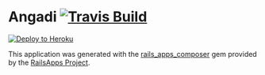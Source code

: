 Angadi [![Travis Build](https://travis-ci.org/balaji/angadi.svg?branch=master)](https://travis-ci.org/balaji/angadi.svg?branch=master)
================

[![Deploy to Heroku](https://www.herokucdn.com/deploy/button.png)](https://heroku.com/deploy)

This application was generated with the [rails_apps_composer](https://github.com/RailsApps/rails_apps_composer) gem
provided by the [RailsApps Project](http://railsapps.github.io/).
